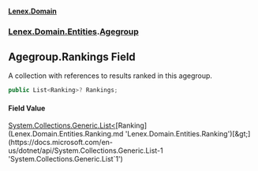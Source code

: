 #### [Lenex.Domain](index.md 'index')
### [Lenex.Domain.Entities](Lenex.Domain.Entities.md 'Lenex.Domain.Entities').[Agegroup](Lenex.Domain.Entities.Agegroup.md 'Lenex.Domain.Entities.Agegroup')

## Agegroup.Rankings Field

A collection with references to results ranked in this agegroup.

```csharp
public List<Ranking>? Rankings;
```

#### Field Value
[System.Collections.Generic.List&lt;](https://docs.microsoft.com/en-us/dotnet/api/System.Collections.Generic.List-1 'System.Collections.Generic.List`1')[Ranking](Lenex.Domain.Entities.Ranking.md 'Lenex.Domain.Entities.Ranking')[&gt;](https://docs.microsoft.com/en-us/dotnet/api/System.Collections.Generic.List-1 'System.Collections.Generic.List`1')